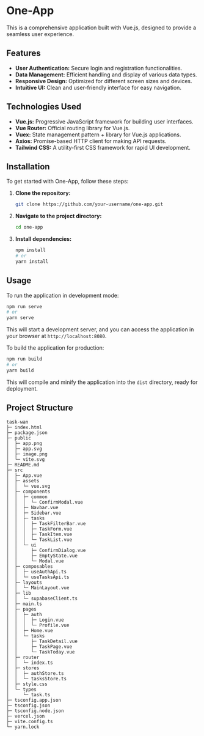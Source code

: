 # One-App

This is a comprehensive application built with Vue.js, designed to provide a seamless user experience.

## Features

- **User Authentication:** Secure login and registration functionalities.
- **Data Management:** Efficient handling and display of various data types.
- **Responsive Design:** Optimized for different screen sizes and devices.
- **Intuitive UI:** Clean and user-friendly interface for easy navigation.

## Technologies Used

- **Vue.js:** Progressive JavaScript framework for building user interfaces.
- **Vue Router:** Official routing library for Vue.js.
- **Vuex:** State management pattern + library for Vue.js applications.
- **Axios:** Promise-based HTTP client for making API requests.
- **Tailwind CSS:** A utility-first CSS framework for rapid UI development.

## Installation

To get started with One-App, follow these steps:

1. **Clone the repository:**
   ```bash
   git clone https://github.com/your-username/one-app.git
   ```

2. **Navigate to the project directory:**
   ```bash
   cd one-app
   ```

3. **Install dependencies:**
   ```bash
   npm install
   # or
   yarn install
   ```

## Usage

To run the application in development mode:

```bash
npm run serve
# or
yarn serve
```

This will start a development server, and you can access the application in your browser at `http://localhost:8080`.

To build the application for production:

```bash
npm run build
# or
yarn build
```

This will compile and minify the application into the `dist` directory, ready for deployment.

## Project Structure

```
task-wan
├─ index.html
├─ package.json
├─ public
│  ├─ app.png
│  ├─ app.svg
│  ├─ image.png
│  └─ vite.svg
├─ README.md
├─ src
│  ├─ App.vue
│  ├─ assets
│  │  └─ vue.svg
│  ├─ components
│  │  ├─ common
│  │  │  └─ ConfirmModal.vue
│  │  ├─ Navbar.vue
│  │  ├─ Sidebar.vue
│  │  ├─ tasks
│  │  │  ├─ TaskFilterBar.vue
│  │  │  ├─ TaskForm.vue
│  │  │  ├─ TaskItem.vue
│  │  │  └─ TaskList.vue
│  │  └─ ui
│  │     ├─ ConfirmDialog.vue
│  │     ├─ EmptyState.vue
│  │     └─ Modal.vue
│  ├─ composables
│  │  ├─ useAuthApi.ts
│  │  └─ useTasksApi.ts
│  ├─ layouts
│  │  └─ MainLayout.vue
│  ├─ lib
│  │  └─ supabaseClient.ts
│  ├─ main.ts
│  ├─ pages
│  │  ├─ auth
│  │  │  ├─ Login.vue
│  │  │  └─ Profile.vue
│  │  ├─ Home.vue
│  │  └─ tasks
│  │     ├─ TaskDetail.vue
│  │     ├─ TaskPage.vue
│  │     └─ TaskToday.vue
│  ├─ router
│  │  └─ index.ts
│  ├─ stores
│  │  ├─ authStore.ts
│  │  └─ tasksStore.ts
│  ├─ style.css
│  └─ types
│     └─ task.ts
├─ tsconfig.app.json
├─ tsconfig.json
├─ tsconfig.node.json
├─ vercel.json
├─ vite.config.ts
└─ yarn.lock

```